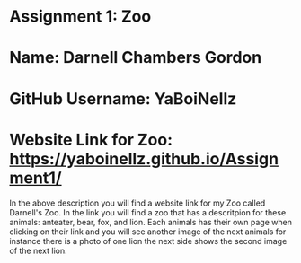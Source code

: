 # Assignment 1: Zoo

# Name: Darnell Chambers Gordon

# GitHub Username: YaBoiNellz

# Website Link for Zoo: https://yaboinellz.github.io/Assignment1/

In the above description you will find a website link for my Zoo called Darnell's Zoo. In the link you will find a zoo that has a descritpion for these animals: anteater, bear, fox, and lion. Each animals has their own page when clicking on their link and you will see another image of the next animals for instance there is a photo of one lion the next side shows the second image of the next lion.
